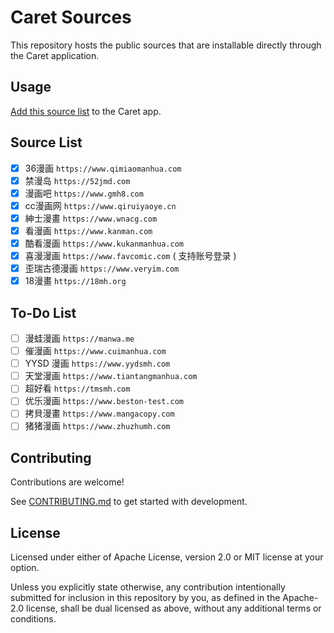 # Caret Sources
This repository hosts the public sources that are installable directly through the Caret application.

## Usage
[Add this source list](https://caret.uvov.com/add-source-list/?url=https://raw.githubusercontent.com/AppleManga/zh-sources/gh-pages/) to the Caret app.

## Source List

- [x] 36漫画 `https://www.qimiaomanhua.com`
- [x] 禁漫岛 `https://52jmd.com`
- [x] 漫画吧 `https://www.gmh8.com`
- [x] cc漫画网 `https://www.qiruiyaoye.cn`
- [x] 紳士漫畫 `https://www.wnacg.com`
- [x] 看漫画 `https://www.kanman.com`
- [x] 酷看漫画 `https://www.kukanmanhua.com`
- [x] 喜漫漫画 `https://www.favcomic.com` ( 支持账号登录 )
- [x] 歪瑞古德漫画 `https://www.veryim.com`
- [x] 18漫畫 `https://18mh.org`

## To-Do List

- [ ] 漫蛙漫画 `https://manwa.me`
- [ ] 催漫画 `https://www.cuimanhua.com`
- [ ] YYSD 漫画 `https://www.yydsmh.com`
- [ ] 天堂漫画 `https://www.tiantangmanhua.com`
- [ ] 超好看 `https://tmsmh.com`
- [ ] 优乐漫画 `https://www.beston-test.com`
- [ ] 拷貝漫畫 `https://www.mangacopy.com`
- [ ] 猪猪漫画 `https://www.zhuzhumh.com`

## Contributing
Contributions are welcome!

See [CONTRIBUTING.md](./.github/CONTRIBUTING.md) to get started with development.

## License
Licensed under either of Apache License, version 2.0 or MIT license at your option.

Unless you explicitly state otherwise, any contribution intentionally submitted for inclusion in this repository by you, as defined in the Apache-2.0 license, shall be dual licensed as above, without any additional terms or conditions.
